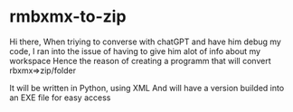 # rmbxmx-to-zip

Hi there,
When triying to converse with chatGPT and have him debug my code,
I ran into the issue of having to give him alot of info about my workspace
Hence the reason of creating a programm that will convert rbxmx=>zip/folder

It will be written in Python, using XML
And will have a version builded into an EXE file for easy access


